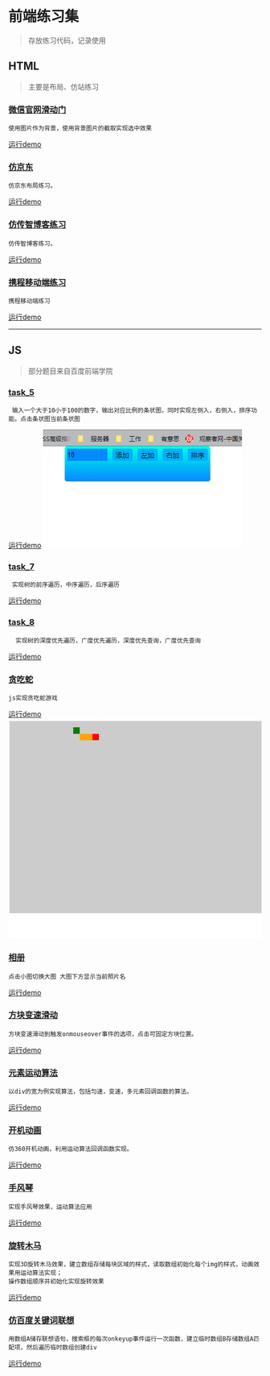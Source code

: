 # 前端练习集

> 存放练习代码，记录使用

## HTML
>主要是布局、仿站练习

 ### [微信官网滑动门](https://github.com/zjy712/test/blob/master/html/滑动门/滑动门.html)
    使用图片作为背景，使用背景图片的截取实现选中效果
[运行demo](https://zjy712.github.io/test/html/滑动门/滑动门.html)

 ### [仿京东](https://github.com/zjy712/test/blob/master/html/JD/JD.html)
    仿京东布局练习。
[运行demo](https://zjy712.github.io/test/html/JD/JD.html)

 ### [仿传智博客练习](https://github.com/zjy712/test/blob/master/html/传智播客/index.html)
    仿传智博客练习。
[运行demo](https://zjy712.github.io/test/html/传智播客/index.html)

 ### [携程移动端练习](https://github.com/zjy712/test/blob/master/html/携程/携程.html)
    携程移动端练习
[运行demo](https://zjy712.github.io/test/html/携程/携程.html)

---
## JS
> 部分题目来自百度前端学院

 ### [task_5](https://github.com/zjy712/test/blob/master/js/js_5/js_5.html)

     输入一个大于10小于100的数字，输出对应比例的条状图，同时实现左侧入，右侧入，排序功能。点击条状图当前条状图
[运行demo](https://zjy712.github.io/test/js/js_5/js_5.html)
![image](https://github.com/zjy712/test/blob/master/js/js_5/js_5.gif) 

 ### [task_7](https://github.com/zjy712/test/blob/master/js/js_7/js_7.html)
     实现树的前序遍历，中序遍历，后序遍历
[运行demo](https://zjy712.github.io/test/js/js_7/js_7.html)
 
 ### [task_8](https://github.com/zjy712/test/blob/master/js/js_8/js_8.html)
      实现树的深度优先遍历，广度优先遍历，深度优先查询，广度优先查询
[运行demo](https://zjy712.github.io/test/js/js_8/js_8.html)

### [贪吃蛇](https://github.com/zjy712/test/tree/master/js/%E8%B4%AA%E5%90%83%E8%9B%87)
    js实现贪吃蛇游戏
 [运行demo](https://zjy712.github.io/test/js/%E8%B4%AA%E5%90%83%E8%9B%87/%E8%B4%AA%E5%90%83%E8%9B%87.html)
 ![image](https://github.com/zjy712/test/blob/master/js/%E8%B4%AA%E5%90%83%E8%9B%87/GIF.gif)
 ### [相册](https://github.com/zjy712/test/blob/master/js/图册/图册.html)
    点击小图切换大图 大图下方显示当前照片名
[运行demo](https://zjy712.github.io/test/js/图册/图册.html)
 
 ### [方块变速滑动](https://github.com/zjy712/test/blob/master/js/变速滑动/变速滑动.html)
    方块变速滑动到触发onmouseover事件的选项，点击可固定方块位置。
[运行demo](https://zjy712.github.io/test/js/变速滑动/变速滑动.html)

 ### [元素运动算法](https://github.com/zjy712/test/blob/master/js/元素运动算法/元素运动算法.html)
    以div的宽为例实现算法，包括匀速，变速，多元素回调函数的算法。
[运行demo](https://zjy712.github.io/test/js/元素运动算法/元素运动算法.html)

 ### [开机动画](https://github.com/zjy712/test/blob/master/js/开机动画/开机动画.html)
    仿360开机动画，利用运动算法回调函数实现。
 [运行demo](https://zjy712.github.io/test/js/开机动画/开机动画.html)

 ### [手风琴](https://github.com/zjy712/test/blob/master/js/手风琴/手风琴.html)
    实现手风琴效果，运动算法应用
 [运行demo](https://zjy712.github.io/test/js/手风琴/手风琴.html)
 
 ### [旋转木马](https://github.com/zjy712/test/blob/master/js/旋转木马/旋转木马.html)
    实现3D旋转木马效果，建立数组存储每块区域的样式，读取数组初始化每个img的样式，动画效果用运动算法实现；
    操作数组顺序并初始化实现旋转效果
[运行demo](https://zjy712.github.io/test/js/旋转木马/旋转木马.html)
 
 ### [仿百度关键词联想](https://github.com/zjy712/test/blob/master/js/Baidu/Baidu.html)
    用数组A储存联想语句，搜索框的每次onkeyup事件运行一次函数，建立临时数组B存储数组A匹配项，然后遍历临时数组创建div
[运行demo](https://zjy712.github.io/test/js/Baidu/Baidu.html)
